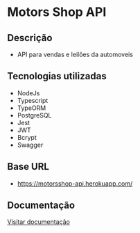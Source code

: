 # Motors Shop API

## Descrição
- API para vendas e leilões da automoveis

## Tecnologias utilizadas
- NodeJs
- Typescript
- TypeORM
- PostgreSQL
- Jest
- JWT
- Bcrypt
- Swagger

## Base URL
- https://motorsshop-api.herokuapp.com/

## Documentação
<a href="https://motorsshop-api.herokuapp.com/doc/" target="_blank">Visitar documentação<a/>

